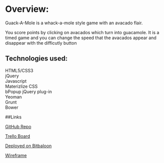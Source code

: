 # **Overview:**
Guack-A-Mole is a whack-a-mole style game with an avacado flair.

You score points by clicking on avacados which turn into guacamole. It is a timed game and you can change the speed that the avacados appear and disappear with the difficutly button

## Technologies used:
HTML5/CSS3<br>
jQuery <br>
Javascript<br>
Materizlize CSS<br>
bPopup jQuery plug-in<br>
Yeoman<br>
Grunt<br>
Bower<br>

##Links

[GitHub Repo](https://github.com/ColinRTaylor/Guack_A_Mole)

[Trello Board](https://trello.com/b/l9cbhry9/guack-a-mole)

[Deployed on Bitbaloon](http://biographer-susan-40880.bitballoon.com/)

[Wireframe](https://drive.google.com/file/d/0B_YoUd2s-BqxVGZfdDJkOUVIdFU/view?usp=sharing)
